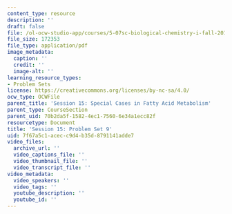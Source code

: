 ```yaml
---
content_type: resource
description: ''
draft: false
file: /ol-ocw-studio-app/courses/5-07sc-biological-chemistry-i-fall-2013/7f67a5c1acecc9d4b35d8791141adde7_MIT5_07SCF13_Pset9.pdf
file_size: 172353
file_type: application/pdf
image_metadata:
  caption: ''
  credit: ''
  image-alt: ''
learning_resource_types:
- Problem Sets
license: https://creativecommons.org/licenses/by-nc-sa/4.0/
ocw_type: OCWFile
parent_title: 'Session 15: Special Cases in Fatty Acid Metabolism'
parent_type: CourseSection
parent_uid: 70b2da5f-1582-4ec1-7560-6e34a1ecc82f
resourcetype: Document
title: 'Session 15: Problem Set 9'
uid: 7f67a5c1-acec-c9d4-b35d-8791141adde7
video_files:
  archive_url: ''
  video_captions_file: ''
  video_thumbnail_file: ''
  video_transcript_file: ''
video_metadata:
  video_speakers: ''
  video_tags: ''
  youtube_description: ''
  youtube_id: ''
---
```


